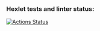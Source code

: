 ### Hexlet tests and linter status:
[![Actions Status](https://github.com/Ruel1912/frontend-project-44/workflows/hexlet-check/badge.svg)](https://github.com/Ruel1912/frontend-project-44/actions)